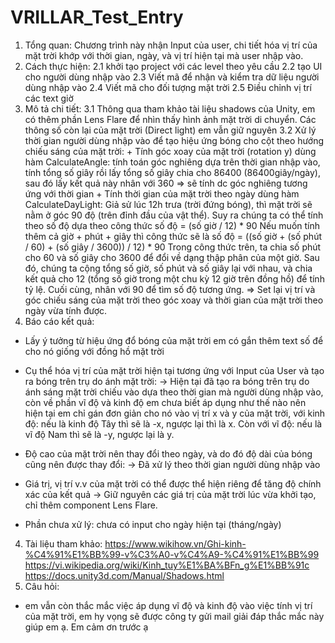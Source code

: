 # VRILLAR_Test_Entry
1. Tổng quan: Chương trình này nhận Input của user, chi tiết hóa vị trí của mặt trời khớp với thời gian, ngày, và vị trí hiện tại mà user nhập vào. 
2. Cách thực hiện:
	2.1 khởi tạo project với các level theo yêu cầu
	2.2 tạo UI cho người dùng nhập vào
	2.3 Viết mã để nhận và kiểm tra dữ liệu người dùng nhập vào
	2.4 Viết mã cho đối tượng mặt trời
	2.5 Điều chỉnh vị trí các text giờ
3. Mô tả chi tiết:
	3.1 Thông qua tham khảo tài liệu shadows của Unity, em có thêm phần Lens Flare để nhìn thấy hình ảnh mặt trời di chuyển. Các thông số còn lại của mặt trời (Direct light) em vẫn giữ nguyên
	3.2 Xử lý thời gian người dùng nhập vào để tạo hiệu ứng bóng cho cột theo hướng chiếu sáng của mặt trời:
		+ Tính góc xoay của mặt trời (rotation y) dùng hàm CalculateAngle: tính toán góc nghiêng dựa trên thời gian nhập vào, tính tổng số giây rồi lấy tổng số giây chia cho 86400 (86400giây/ngày), sau đó lấy kết quả này nhân với 360 => sẽ tính dc góc nghiêng tương ứng với thời gian
		+ Tính thời gian của mặt trời theo ngày dùng hàm CalculateDayLight:
		Giả sử lúc 12h trưa (trời đứng bóng), thì mặt trời sẽ nằm ở góc 90 độ (trên đỉnh đầu của vật thể). Suy ra chúng ta có thể tính theo số độ dựa theo công thức
		số độ = (số giờ / 12) * 90
		Nếu muốn tính thêm cả giờ + phút + giây thì công thức sẽ là
		số độ = ((số giờ + (số phút / 60) + (số giây / 3600)) / 12) * 90
		Trong công thức trên, ta chia số phút cho 60 và số giây cho 3600 để đổi về dạng thập phân của một giờ. Sau đó, chúng ta cộng tổng số giờ, số phút và số giây lại với nhau, và chia kết quả cho 12 (tổng số giờ trong một chu kỳ 12 giờ trên đồng hồ) để tính tỷ lệ. Cuối cùng, nhân với 90 để tìm số độ tương ứng.
		=> Set lại vị trí và góc chiếu sáng của mặt trời theo góc xoay và thời gian của mặt trời theo ngày vừa tính được.
3. Báo cáo kết quả:
- Lấy ý tưởng từ hiệu ứng đổ bóng của mặt trời em có gắn thêm text số để cho nó giống với đồng hồ mặt trời

- Cụ thể hóa vị trí của mặt trời hiện tại tương ứng với Input của User và tạo ra bóng trên trụ do ánh mặt trời:
-> Hiện tại đã tạo ra bóng trên trụ do ánh sáng mặt trời chiếu vào dựa theo thời gian mà người dùng nhập vào, còn về phần vĩ độ và kinh độ em chưa biết áp dụng như thế nào nên hiện tại em chỉ gán đơn giản cho nó vào vị trí x và y của mặt trời, với kinh độ: nếu là kinh độ Tây thì sẽ là -x, ngược lại thì là x. Còn với vĩ độ: nếu là vĩ độ Nam thì sẽ là -y, ngược lại là y.

- Độ cao của mặt trời nên thay đổi theo ngày, và do đó độ dài của bóng cũng nên được thay đổi:
-> Đã xử lý theo thời gian người dùng nhập vào

- Giá trị, vị trí v.v của mặt trời có thể được thể hiện riêng để tăng độ chính xác của kết quả
-> Giữ nguyên các giá trị của mặt trời lúc vừa khởi tạo, chỉ thêm component Lens Flare.

- Phần chưa xử lý: chưa có input cho ngày hiện tại (tháng/ngày)
4. Tài liệu tham khảo:
https://www.wikihow.vn/Ghi-kinh-%C4%91%E1%BB%99-v%C3%A0-v%C4%A9-%C4%91%E1%BB%99
https://vi.wikipedia.org/wiki/Kinh_tuy%E1%BA%BFn_g%E1%BB%91c
https://docs.unity3d.com/Manual/Shadows.html
5. Câu hỏi:
- em vẫn còn thắc mắc việc áp dụng vĩ độ và kinh độ vào việc tính vị trí của mặt trời, em hy vọng sẽ được công ty gửi mail giải đáp thắc mắc này giúp em ạ. Em cảm ơn trước ạ